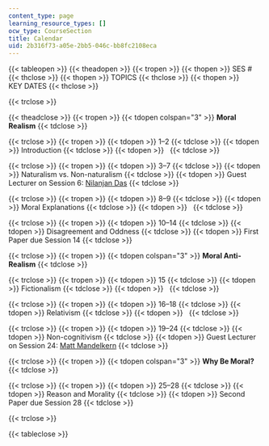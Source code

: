 ```yaml
---
content_type: page
learning_resource_types: []
ocw_type: CourseSection
title: Calendar
uid: 2b316f73-a05e-2bb5-046c-bb8fc2108eca
---
```


{{< tableopen >}}
{{< theadopen >}}
{{< tropen >}}
{{< thopen >}}
SES #
{{< thclose >}}
{{< thopen >}}
TOPICS
{{< thclose >}}
{{< thopen >}}
KEY DATES
{{< thclose >}}

{{< trclose >}}

{{< theadclose >}}
{{< tropen >}}
{{< tdopen colspan="3" >}}
**Moral Realism**
{{< tdclose >}}

{{< trclose >}}
{{< tropen >}}
{{< tdopen >}}
1–2
{{< tdclose >}}
{{< tdopen >}}
Introduction
{{< tdclose >}}
{{< tdopen >}}
 
{{< tdclose >}}

{{< trclose >}}
{{< tropen >}}
{{< tdopen >}}
3–7
{{< tdclose >}}
{{< tdopen >}}
Naturalism vs. Non-naturalism
{{< tdclose >}}
{{< tdopen >}}
Guest Lecturer on Session 6: [Nilanjan Das](http://www.dasnilanjan.com/)
{{< tdclose >}}

{{< trclose >}}
{{< tropen >}}
{{< tdopen >}}
8–9
{{< tdclose >}}
{{< tdopen >}}
Moral Explanations
{{< tdclose >}}
{{< tdopen >}}
 
{{< tdclose >}}

{{< trclose >}}
{{< tropen >}}
{{< tdopen >}}
10–14
{{< tdclose >}}
{{< tdopen >}}
Disagreement and Oddness
{{< tdclose >}}
{{< tdopen >}}
First Paper due Session 14
{{< tdclose >}}

{{< trclose >}}
{{< tropen >}}
{{< tdopen colspan="3" >}}
**Moral Anti-Realism**
{{< tdclose >}}

{{< trclose >}}
{{< tropen >}}
{{< tdopen >}}
15
{{< tdclose >}}
{{< tdopen >}}
Fictionalism
{{< tdclose >}}
{{< tdopen >}}
 
{{< tdclose >}}

{{< trclose >}}
{{< tropen >}}
{{< tdopen >}}
16–18
{{< tdclose >}}
{{< tdopen >}}
Relativism
{{< tdclose >}}
{{< tdopen >}}
 
{{< tdclose >}}

{{< trclose >}}
{{< tropen >}}
{{< tdopen >}}
19–24
{{< tdclose >}}
{{< tdopen >}}
Non-cognitivism
{{< tdclose >}}
{{< tdopen >}}
Guest Lecturer on Session 24: [Matt Mandelkern](http://users.ox.ac.uk/~sfop0776/)
{{< tdclose >}}

{{< trclose >}}
{{< tropen >}}
{{< tdopen colspan="3" >}}
**Why Be Moral?**
{{< tdclose >}}

{{< trclose >}}
{{< tropen >}}
{{< tdopen >}}
25–28
{{< tdclose >}}
{{< tdopen >}}
Reason and Morality
{{< tdclose >}}
{{< tdopen >}}
Second Paper due Session 28
{{< tdclose >}}

{{< trclose >}}

{{< tableclose >}}